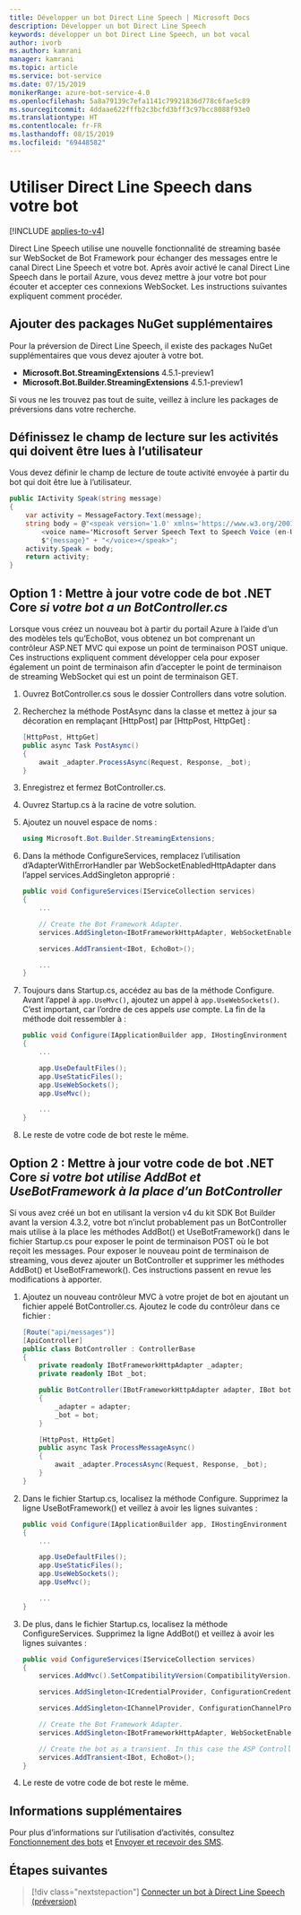 ```yaml
---
title: Développer un bot Direct Line Speech | Microsoft Docs
description: Développer un bot Direct Line Speech
keywords: développer un bot Direct Line Speech, un bot vocal
author: ivorb
ms.author: kamrani
manager: kamrani
ms.topic: article
ms.service: bot-service
ms.date: 07/15/2019
monikerRange: azure-bot-service-4.0
ms.openlocfilehash: 5a8a79139c7efa1141c79921836d778c6fae5c89
ms.sourcegitcommit: 4ddaae622fffb2c3bcfd3bff3c97bcc8088f93e0
ms.translationtype: HT
ms.contentlocale: fr-FR
ms.lasthandoff: 08/15/2019
ms.locfileid: "69448582"
---
```

# <a name="use-direct-line-speech-in-your-bot"></a>Utiliser Direct Line Speech dans votre bot

[!INCLUDE [applies-to-v4](includes/applies-to.md)]

Direct Line Speech utilise une nouvelle fonctionnalité de streaming basée sur WebSocket de Bot Framework pour échanger des messages entre le canal Direct Line Speech et votre bot. Après avoir activé le canal Direct Line Speech dans le portail Azure, vous devez mettre à jour votre bot pour écouter et accepter ces connexions WebSocket. Les instructions suivantes expliquent comment procéder.

## <a name="add-additional-nuget-packages"></a>Ajouter des packages NuGet supplémentaires

Pour la préversion de Direct Line Speech, il existe des packages NuGet supplémentaires que vous devez ajouter à votre bot.

- **Microsoft.Bot.StreamingExtensions** 4.5.1-preview1
- **Microsoft.Bot.Builder.StreamingExtensions** 4.5.1-preview1

Si vous ne les trouvez pas tout de suite, veillez à inclure les packages de préversions dans votre recherche.

## <a name="set-the-speak-field-on-activities-you-want-spoken-to-the-user"></a>Définissez le champ de lecture sur les activités qui doivent être lues à l’utilisateur

Vous devez définir le champ de lecture de toute activité envoyée à partir du bot qui doit être lue à l’utilisateur.

```cs
public IActivity Speak(string message)
{
    var activity = MessageFactory.Text(message);
    string body = @"<speak version='1.0' xmlns='https://www.w3.org/2001/10/synthesis' xml:lang='en-US'>
        <voice name='Microsoft Server Speech Text to Speech Voice (en-US, JessaNeural)'>" +
        $"{message}" + "</voice></speak>";
    activity.Speak = body;
    return activity;
}
```

## <a name="option-1-update-your-net-core-bot-code-_if-your-bot-has-a-botcontrollercs_"></a>Option 1 : Mettre à jour votre code de bot .NET Core _si votre bot a un BotController.cs_

Lorsque vous créez un nouveau bot à partir du portail Azure à l’aide d’un des modèles tels qu’EchoBot, vous obtenez un bot comprenant un contrôleur ASP.NET MVC qui expose un point de terminaison POST unique. Ces instructions expliquent comment développer cela pour exposer également un point de terminaison afin d’accepter le point de terminaison de streaming WebSocket qui est un point de terminaison GET.

1. Ouvrez BotController.cs sous le dossier Controllers dans votre solution.

2. Recherchez la méthode PostAsync dans la classe et mettez à jour sa décoration en remplaçant [HttpPost] par [HttpPost, HttpGet] :

    ```cs
    [HttpPost, HttpGet]
    public async Task PostAsync()
    {
        await _adapter.ProcessAsync(Request, Response, _bot);
    }
    ```

3. Enregistrez et fermez BotController.cs.

4. Ouvrez Startup.cs à la racine de votre solution.

5. Ajoutez un nouvel espace de noms :

    ```cs
    using Microsoft.Bot.Builder.StreamingExtensions;
    ```

6. Dans la méthode ConfigureServices, remplacez l’utilisation d’AdapterWithErrorHandler par WebSocketEnabledHttpAdapter dans l’appel services.AddSingleton approprié :

    ```cs
    public void ConfigureServices(IServiceCollection services)
    {
        ...

        // Create the Bot Framework Adapter.
        services.AddSingleton<IBotFrameworkHttpAdapter, WebSocketEnabledHttpAdapter>();

        services.AddTransient<IBot, EchoBot>();

        ...
    }
    ```

7. Toujours dans Startup.cs, accédez au bas de la méthode Configure. Avant l’appel à `app.UseMvc()`, ajoutez un appel à `app.UseWebSockets()`. C’est important, car l’ordre de ces appels _use_ compte. La fin de la méthode doit ressembler à :

    ```cs
    public void Configure(IApplicationBuilder app, IHostingEnvironment env)
    {
        ...

        app.UseDefaultFiles();
        app.UseStaticFiles();
        app.UseWebSockets();
        app.UseMvc();

        ...
    }
    ```

8. Le reste de votre code de bot reste le même.

## <a name="option-2-update-your-net-core-bot-code-_if-your-bot-uses-addbot-and-usebotframework-instead-of-a-botcontroller_"></a>Option 2 : Mettre à jour votre code de bot .NET Core _si votre bot utilise AddBot et UseBotFramework à la place d’un BotController_

Si vous avez créé un bot en utilisant la version v4 du kit SDK Bot Builder avant la version 4.3.2, votre bot n’inclut probablement pas un BotController mais utilise à la place les méthodes AddBot() et UseBotFramework() dans le fichier Startup.cs pour exposer le point de terminaison POST où le bot reçoit les messages. Pour exposer le nouveau point de terminaison de streaming, vous devez ajouter un BotController et supprimer les méthodes AddBot() et UseBotFramework(). Ces instructions passent en revue les modifications à apporter.

1. Ajoutez un nouveau contrôleur MVC à votre projet de bot en ajoutant un fichier appelé BotController.cs. Ajoutez le code du contrôleur dans ce fichier :

    ```cs
    [Route("api/messages")]
    [ApiController]
    public class BotController : ControllerBase
    {
        private readonly IBotFrameworkHttpAdapter _adapter;
        private readonly IBot _bot;

        public BotController(IBotFrameworkHttpAdapter adapter, IBot bot)
        {
            _adapter = adapter;
            _bot = bot;
        }

        [HttpPost, HttpGet]
        public async Task ProcessMessageAsync()
        {
            await _adapter.ProcessAsync(Request, Response, _bot);
        }
    }
    ```

2. Dans le fichier Startup.cs, localisez la méthode Configure. Supprimez la ligne UseBotFramework() et veillez à avoir les lignes suivantes :

    ```cs
    public void Configure(IApplicationBuilder app, IHostingEnvironment env)
    {
        ...

        app.UseDefaultFiles();
        app.UseStaticFiles();
        app.UseWebSockets();
        app.UseMvc();

        ...
    }
    ```

3. De plus, dans le fichier Startup.cs, localisez la méthode ConfigureServices. Supprimez la ligne AddBot() et veillez à avoir les lignes suivantes :

    ```cs
    public void ConfigureServices(IServiceCollection services)
    {
        services.AddMvc().SetCompatibilityVersion(CompatibilityVersion.Version_2_1);

        services.AddSingleton<ICredentialProvider, ConfigurationCredentialProvider>();

        services.AddSingleton<IChannelProvider, ConfigurationChannelProvider>();

        // Create the Bot Framework Adapter.
        services.AddSingleton<IBotFrameworkHttpAdapter, WebSocketEnabledHttpAdapter>();

        // Create the bot as a transient. In this case the ASP Controller is expecting an IBot.
        services.AddTransient<IBot, EchoBot>();
    }
    ```

4. Le reste de votre code de bot reste le même.

## <a name="additional-information"></a>Informations supplémentaires

Pour plus d’informations sur l’utilisation d’activités, consultez [Fonctionnement des bots](v4sdk/bot-builder-basics.md) et [Envoyer et recevoir des SMS](v4sdk/bot-builder-howto-send-messages.md).

## <a name="next-steps"></a>Étapes suivantes

> [!div class="nextstepaction"]
> [Connecter un bot à Direct Line Speech (préversion)](./bot-service-channel-connect-directlinespeech.md)
